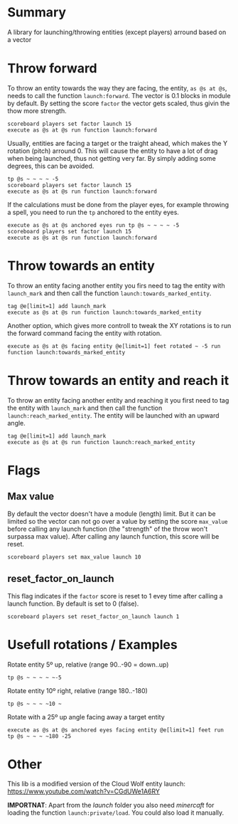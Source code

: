 # Summary

A library for launching/throwing entities (except players) arround based on a vector

# Throw forward

To throw an entity towards the way they are facing, the entity, `as @s at @s`, needs to call the function `launch:forward`.
The vector is 0.1 blocks in module by default. By setting the score `factor` the vector gets scaled, thus givin the thow more strength.

    scoreboard players set factor launch 15
    execute as @s at @s run function launch:forward

Usually, entities are facing a target or the traight ahead, which makes the Y rotation (pitch) arround 0. This will cause the entity to have a lot of drag when being launched, thus not getting very far. By simply adding some degrees, this can be avoided.

    tp @s ~ ~ ~ ~ -5
    scoreboard players set factor launch 15
    execute as @s at @s run function launch:forward

If the calculations must be done from the player eyes, for example throwing a spell, you need to run the `tp` anchored to the entity eyes.

    execute as @s at @s anchored eyes run tp @s ~ ~ ~ ~ -5
    scoreboard players set factor launch 15
    execute as @s at @s run function launch:forward

# Throw towards an entity

To throw an entity facing another entity you firs need to tag the entity with `launch_mark` and then call the function `launch:towards_marked_entity`.

    tag @e[limit=1] add launch_mark
    execute as @s at @s run function launch:towards_marked_entity

Another option, which gives more controll to tweak the XY rotations is to run the forward command facing the entity with rotation.

    execute as @s at @s facing entity @e[limit=1] feet rotated ~ -5 run function launch:towards_marked_entity

# Throw towards an entity and reach it

To throw an entity facing another entity and reaching it you first need to tag the entity with `launch_mark` and then call the function `launch:reach_marked_entity`. The entity will be launched with an upward angle.

    tag @e[limit=1] add launch_mark
    execute as @s at @s run function launch:reach_marked_entity

# Flags

## Max value

By default the vector doesn't have a module (length) limit. But it can be limited so the vector can not go over a value by setting the score `max_value` before calling any launch function (the "strength" of the throw won't surpassa max value). After calling any launch function, this score will be reset.

    scoreboard players set max_value launch 10

## reset_factor_on_launch

This flag indicates if the `factor` score is reset to 1 evey time after calling a launch function. By default is set to 0 (false).

    scoreboard players set reset_factor_on_launch launch 1

# Usefull rotations / Examples

Rotate entity 5º up, relative (range 90..-90 = down..up)

    tp @s ~ ~ ~ ~ ~-5

Rotate entity 10º right, relative (range 180..-180)

    tp @s ~ ~ ~ ~10 ~

Rotate with a 25º up angle facing away a target entity

    execute as @s at @s anchored eyes facing entity @e[limit=1] feet run tp @s ~ ~ ~ ~180 -25

# Other
This lib is a modified version of the Cloud Wolf entity launch: https://www.youtube.com/watch?v=CGdUWe1A6RY

**IMPORTNAT**: Apart from the *launch* folder you also need *minercaft* for loading the function `launch:private/load`. You could also load it manually.

